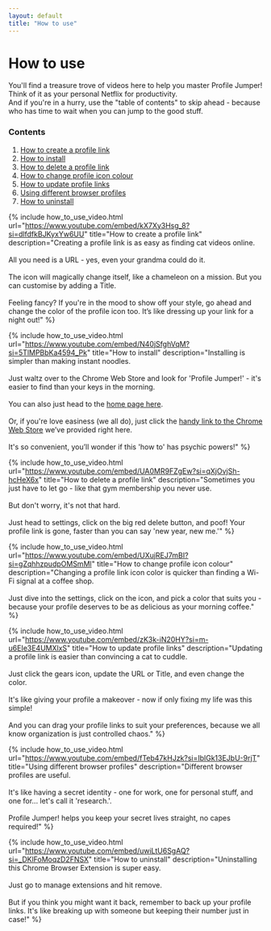 ```yaml
---
layout: default
title: "How to use"
---
```


<div class="header-with-toc">
    <h1>How to use</h1>
    <p>You'll find a treasure trove of videos here to help you master Profile Jumper! Think of it as your personal Netflix for productivity.<br/> And if you're in a hurry, use the "table of contents" to skip ahead - because who has time to wait when you can jump to the good stuff.</p>
    <div class="table-of-contents">
        <h3>Contents</h3>
        <ol>
          <li><a href="#HOW-TO-CREATE-A-PROFILE-LINK">How to create a profile link</a></li>
          <li><a href="#HOW-TO-INSTALL">How to install</a></li>
          <li><a href="#HOW-TO-DELETE-A-PROFILE-LINK">How to delete a profile link</a></li>
          <li><a href="#HOW-TO-CHANGE-PROFILE-ICON-COLOUR">How to change profile icon colour</a></li>
          <li><a href="#HOW-TO-UPDATE-PROFILE-LINKS">How to update profile links</a></li>
          <li><a href="#USING-DIFFERENT-BROWSER-PROFILES">Using different browser profiles</a></li>
          <li><a href="#HOW-TO-UNINSTALL">How to uninstall</a></li>
        </ol>
    </div>
</div>

{% include how_to_use_video.html url="https://www.youtube.com/embed/kX7Xy3Hsg_8?si=dlfdfkBJKyxYw6UU" title="How to create a profile link" description="Creating a profile link is as easy as finding cat videos online. <br/><br/>All you need is a URL - yes, even your grandma could do it.<br/><br/> The icon will magically change itself, like a chameleon on a mission. But you can customise by adding a Title.<br/><br/> Feeling fancy? If you're in the mood to show off your style, go ahead and change the color of the profile icon too. It’s like dressing up your link for a night out!" %}

{% include how_to_use_video.html url="https://www.youtube.com/embed/N40jSfghVqM?si=5TlMPBbKa4594_Pk" title="How to install" description="Installing is simpler than making instant noodles.<br/><br/> Just waltz over to the Chrome Web Store and look for 'Profile Jumper!' - it's easier to find than your keys in the morning.<br/><br/> You can also just head to the <a href='/#install'>home page here</a>.<br/><br/> Or, if you're love easiness (we all do), just click the <a href=''>handy link to the Chrome Web Store</a> we’ve provided right here.<br/><br/> It's so convenient, you’ll wonder if this 'how to' has psychic powers!" %}

{% include how_to_use_video.html url="https://www.youtube.com/embed/UA0MR9FZgEw?si=qXjOvjSh-hcHeX6x" title="How to delete a profile link" description="Sometimes you just have to let go - like that gym membership you never use.<br/><br/> But don't worry, it's not that hard.<br/><br/> Just head to settings, click on the big red delete button, and poof! Your profile link is gone, faster than you can say 'new year, new me.'" %}

{% include how_to_use_video.html url="https://www.youtube.com/embed/UXujREJ7mBI?si=gZqhhzpudpOMSmMl" title="How to change profile icon colour" description="Changing a profile link icon color is quicker than finding a Wi-Fi signal at a coffee shop.<br/><br/> Just dive into the settings, click on the icon, and pick a color that suits you - because your profile deserves to be as delicious as your morning coffee." %}

{% include how_to_use_video.html url="https://www.youtube.com/embed/zK3k-iN20HY?si=m-u6EIe3E4UMXlxS" title="How to update profile links" description="Updating a profile link is easier than convincing a cat to cuddle.<br/><br/> Just click the gears icon, update the URL or Title, and even change the color.<br/><br/> It's like giving your profile a makeover - now if only fixing my life was this simple!<br/><br/> And you can drag your profile links to suit your preferences, because we all know organization is just controlled chaos." %}

{% include how_to_use_video.html url="https://www.youtube.com/embed/fTeb47kHJzk?si=IblGk13EJbU-9rjT" title="Using different browser profiles" description="Different browser profiles are useful.<br/><br/> It's like having a secret identity - one for work, one for personal stuff, and one for... let's call it 'research.'.<br/><br/> Profile Jumper! helps you keep your secret lives straight, no capes required!" %}

{% include how_to_use_video.html url="https://www.youtube.com/embed/uwiLtU6SgAQ?si=_DKlFoMoqzD2FNSX" title="How to uninstall" description="Uninstalling this Chrome Browser Extension is super easy.<br/><br/> Just go to manage extensions and hit remove.<br/><br/> But if you think you might want it back, remember to back up your profile links. It's like breaking up with someone but keeping their number just in case!" %}

